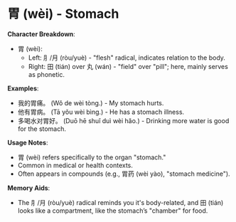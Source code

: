 # **胃 (wèi) - Stomach**

**Character Breakdown**:  
- 胃 (wèi):
  - Left: ⺼/月 (ròu/yuè) - "flesh" radical, indicates relation to the body.
  - Right: 田 (tián) over 丸 (wán) - "field" over "pill"; here, mainly serves as phonetic.

**Examples**:  
- 我的胃痛。 (Wǒ de wèi tòng.) - My stomach hurts.  
- 他有胃病。 (Tā yǒu wèi bìng.) - He has a stomach illness.  
- 多喝水对胃好。 (Duō hē shuǐ duì wèi hǎo.) - Drinking more water is good for the stomach.

**Usage Notes**:  
- 胃 (wèi) refers specifically to the organ "stomach."  
- Common in medical or health contexts.  
- Often appears in compounds (e.g., 胃药 (wèi yào), "stomach medicine").

**Memory Aids**:  
- The ⺼/月 (ròu/yuè) radical reminds you it's body-related, and 田 (tián) looks like a compartment, like the stomach’s "chamber" for food.